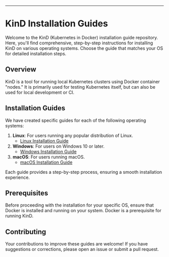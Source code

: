 ---
# KinD Installation Guides

Welcome to the KinD (Kubernetes in Docker) installation guide repository. Here, you'll find comprehensive, step-by-step instructions for installing KinD on various operating systems. Choose the guide that matches your OS for detailed installation steps.

## Overview

KinD is a tool for running local Kubernetes clusters using Docker container "nodes." It is primarily used for testing Kubernetes itself, but can also be used for local development or CI.

## Installation Guides

We have created specific guides for each of the following operating systems:

1. **Linux**: For users running any popular distribution of Linux.
   - [Linux Installation Guide](Ubuntu/README.md)
2. **Windows**: For users on Windows 10 or later.
   - [Windows Installation Guide](Windows/README.md)
3. **macOS**: For users running macOS.
   - [macOS Installation Guide](macOS/README.md)

Each guide provides a step-by-step process, ensuring a smooth installation experience.

## Prerequisites

Before proceeding with the installation for your specific OS, ensure that Docker is installed and running on your system. Docker is a prerequisite for running KinD.

## Contributing

Your contributions to improve these guides are welcome! If you have suggestions or corrections, please open an issue or submit a pull request.
